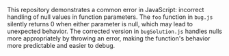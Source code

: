 This repository demonstrates a common error in JavaScript: incorrect handling of null values in function parameters. The `foo` function in `bug.js` silently returns 0 when either parameter is null, which may lead to unexpected behavior. The corrected version in `bugSolution.js` handles nulls more appropriately by throwing an error, making the function's behavior more predictable and easier to debug.